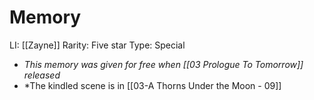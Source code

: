 # Memory
LI: [[Zayne]]
Rarity: Five star
Type:  Special
* *This memory was given for free when [[03 Prologue To Tomorrow]] released*
* *The kindled scene is in [[03-A Thorns Under the Moon - 09]]